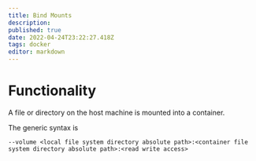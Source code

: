 ```yaml
---
title: Bind Mounts
description: 
published: true
date: 2022-04-24T23:22:27.418Z
tags: docker
editor: markdown
---
```


# Functionality
A file or directory on the host machine is mounted into a container. 

The generic syntax is

```
--volume <local file system directory absolute path>:<container file system directory absolute path>:<read write access>
```